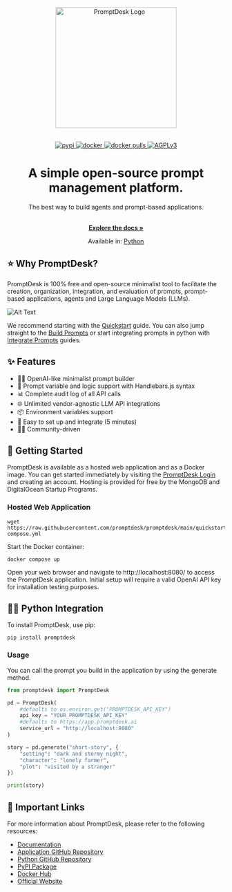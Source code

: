 <div align="center">
  <a href="https://promptdesk.ai" target="_blank">
  <div>
    <source media="(prefers-color-scheme: dark)" srcset="https://promptdesk.ai/branding/logo.png">
    <img alt="PromptDesk Logo" src="https://promptdesk.ai/branding/logo.png" width="280"/>
  </div>
  </a>
</div>

<br/>

<p align="center">
  <a href="https://pypi.org/project/promptdesk/">
    <img src="https://badge.fury.io/py/promptdesk.svg" alt="pypi">
  </a>
  <a href="https://hub.docker.com/r/promptdesk/promptdesk">
    <img src="https://badgen.net/badge/icon/docker?icon=docker&label" alt="docker">
  </a>
  <a href="https://hub.docker.com/r/promptdesk/promptdesk">
    <img src="https://img.shields.io/docker/pulls/promptdesk/promptdesk.svg" alt="docker pulls">
  </a>
  <a href="https://www.gnu.org/licenses/agpl-3.0">
    <img src="https://img.shields.io/badge/License-AGPL_v3-blue.svg" alt="AGPLv3">
  </a>
</p>

<h1 align="center">A simple open-source prompt management platform.</h1>

<div align="center">
The best way to build agents and prompt-based applications.
</div>
    </br>
  <p align="center">
    <a href="https://promptdesk.ai/docs" rel="dofollow"><strong>Explore the docs »</strong></a>
  </p>
  
  <p align="center">
  Available in: <a href="https://github.com/promptdesk/promptdesk-py">Python</a>
  </p>

## ⭐️ Why PromptDesk?

PromptDesk is 100% free and open-source minimalist tool to facilitate the creation, organization, integration, and evaluation of prompts, prompt-based applications, agents and Large Language Models (LLMs).

![Alt Text](https://promptdesk.ai/branding/flowchart_banner.png)

We recommend starting with the [Quickstart](https://promptdesk.ai/docs/quickstart) guide. You can also jump straight to the [Build Prompts](https://promptdesk.ai/docs/building-prompts/) or start integrating prompts in python with [Integrate Prompts](https://promptdesk.ai/docs/python-sdk/) guides.

## ✨ Features

- 👨‍💻 OpenAI-like minimalist prompt builder
- 🥸 Prompt variable and logic support with Handlebars.js syntax
- 📊 Complete audit log of all API calls
- 🌐 Unlimited vendor-agnostic LLM API integrations
- 📦 Environment variables support
- 🚀 Easy to set up and integrate (5 minutes)
- 👨‍💻 Community-driven

## 🚀 Getting Started

PromptDesk is available as a hosted web application and as a Docker image. You can get started immediately by visiting the [PromptDesk Login](https://app.promptdesk.ai/) and creating an account. Hosting is provided for free by the MongoDB and DigitalOcean Startup Programs.

### Hosted Web Application

```shell
wget https://raw.githubusercontent.com/promptdesk/promptdesk/main/quickstart/docker-compose.yml
```

Start the Docker container:


```shell
docker compose up
```

Open your web browser and navigate to http://localhost:8080/ to access the PromptDesk application. Initial setup will require a valid OpenAI API key for installation testing purposes.

## 👨‍💻 Python Integration

To install PromptDesk, use pip:

```shell
pip install promptdesk
```

### Usage

You can call the prompt you build in the application by using the generate method.

```python
from promptdesk import PromptDesk

pd = PromptDesk(
    #defaults to os.environ.get("PROMPTDESK_API_KEY")
    api_key = "YOUR_PROMPTDESK_API_KEY"
    #defaults to https://app.promptdesk.ai
    service_url = "http://localhost:8080"
)

story = pd.generate("short-story", {
    "setting": "dark and stormy night",
    "character": "lonely farmer",
    "plot": "visited by a stranger"
})

print(story)
```

## 🔗 Important Links

For more information about PromptDesk, please refer to the following resources:

- [Documentation](https://promptdesk.ai/docs/)
- [Application GitHub Repository](https://github.com/promptdesk/promptdesk)
- [Python GitHub Repository](https://github.com/promptdesk/promptdesk-py)
- [PyPI Package](https://pypi.org/project/promptdesk/)
- [Docker Hub](https://hub.docker.com/r/promptdesk/promptdesk/)
- [Official Website](https://promptdesk.ai/)